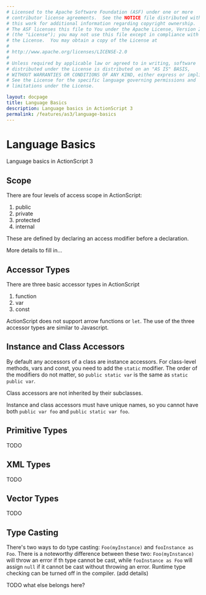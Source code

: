 ```yaml
---
# Licensed to the Apache Software Foundation (ASF) under one or more
# contributor license agreements.  See the NOTICE file distributed with
# this work for additional information regarding copyright ownership.
# The ASF licenses this file to You under the Apache License, Version 2.0
# (the "License"); you may not use this file except in compliance with
# the License.  You may obtain a copy of the License at
# 
# http://www.apache.org/licenses/LICENSE-2.0
# 
# Unless required by applicable law or agreed to in writing, software
# distributed under the License is distributed on an "AS IS" BASIS,
# WITHOUT WARRANTIES OR CONDITIONS OF ANY KIND, either express or implied.
# See the License for the specific language governing permissions and
# limitations under the License.

layout: docpage
title: Language Basics
description: Language basics in ActionScript 3
permalink: /features/as3/language-basics
---
```


# Language Basics

Language basics in ActionScript 3

## Scope

There are four levels of access scope in ActionScript:
1. public
2. private
3. protected
4. internal

These are defined by declaring an access modifier before a declaration.

More details to fill in...

## Accessor Types
There are three basic accessor types in ActionScript
1. function
2. var
3. const

ActionScript does not support arrow functions or `let`. The use of the three accessor types are similar to Javascript.

## Instance and Class Accessors
By default any accessors of a class are instance accessors. For class-level methods, vars and const, you need to add the `static` modifier. The order of the modifiers do not matter, so `public static var` is the same as `static public var`.

Class accessors are not inherited by their subclasses.

Instance and class accessors must have unique names, so you cannot have both `public var foo` and `public static var foo`.

## Primitive Types
TODO

## XML Types
TODO

## Vector Types
TODO

## Type Casting
There's two ways to do type casting: `Foo(myInstance)` and `fooInstance as Foo`. There is a noteworthy difference between these two: `Foo(myInstance)` will throw an error if th type cannot be cast, while `fooInstance as Foo` will assign `null` if it cannot be cast without throwing an error. Runtime type checking can be turned off in the compiler. (add details)

TODO what else belongs here?